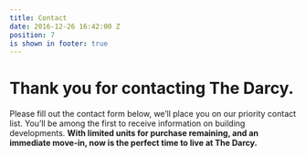 ```yaml
---
title: Contact
date: 2016-12-26 16:42:00 Z
position: 7
is shown in footer: true
---
```


# Thank you for contacting The Darcy.

Please fill out the contact form below, we’ll place you on our priority contact list. You’ll be among the first to receive information on building developments. **With limited units for purchase remaining, and an immediate move-in, now is the perfect time to live at The Darcy.**